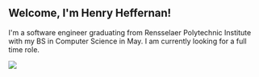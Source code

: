 <h2> Welcome, I'm Henry Heffernan! </h2>
<p>I'm a software engineer graduating from Rensselaer Polytechnic Institute with my BS in Computer Science in May. I am currently looking for a full time role.</p>
<img src="https://henryheffernan.com/images/preview-new.jpg" >
